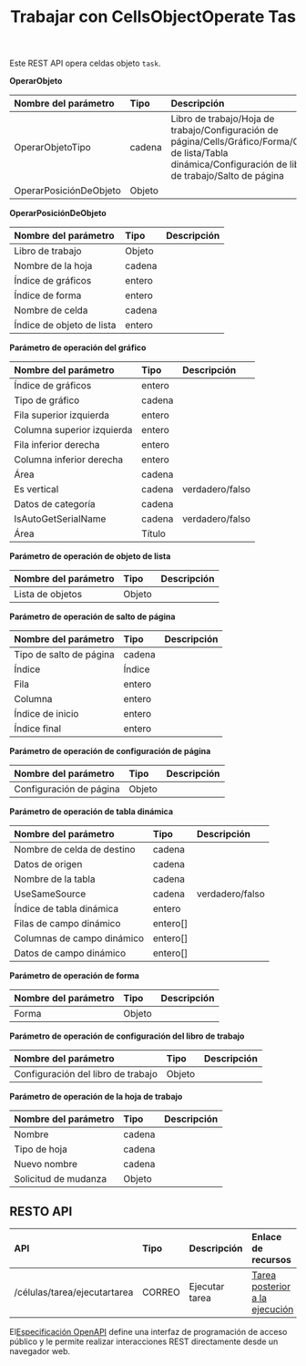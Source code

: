 ﻿---
title: Trabajar con CellsObjectOperate Tas
second_title: Documen
type: docs
url: /es/tasks/cells-object-operate/
aliases: [/working-with-cellsobjectoperate-task/]
description: "Cells.Cloud API para Excel operar: celdas objeto operar tarea"
weight: 20
kwords: Excel, Office Nube, REST API, Hoja de cálculo, PDF, CSV, Json, Markdown, Trabajando con celdas, Tarea ObjectOperate
---
Este REST API opera celdas objeto `task`.

**OperarObjeto**

|Nombre del parámetro|Tipo|Descripción|
|:- |:- |:- |
| OperarObjetoTipo| cadena|Libro de trabajo/Hoja de trabajo/Configuración de página/Cells/Gráfico/Forma/Objeto de lista/Tabla dinámica/Configuración de libro de trabajo/Salto de página|
| OperarPosiciónDeObjeto| Objeto||

**OperarPosiciónDeObjeto**

|Nombre del parámetro|Tipo|Descripción|
|:- |:- |:- |
| Libro de trabajo| Objeto||
| Nombre de la hoja| cadena||
| Índice de gráficos| entero||
| Índice de forma| entero||
| Nombre de celda| cadena||
| Índice de objeto de lista| entero||


**Parámetro de operación del gráfico**

|Nombre del parámetro|Tipo|Descripción|
|:- |:- |:- |
| Índice de gráficos| entero||
| Tipo de gráfico| cadena||
| Fila superior izquierda| entero||
| Columna superior izquierda| entero||
| Fila inferior derecha| entero||
| Columna inferior derecha| entero||
| Área| cadena||
| Es vertical| cadena| verdadero/falso|
| Datos de categoría| cadena||
| IsAutoGetSerialName| cadena| verdadero/falso|
| Área| Título||

**Parámetro de operación de objeto de lista** 

|Nombre del parámetro|Tipo|Descripción|
|:- |:- |:- |
| Lista de objetos| Objeto||

**Parámetro de operación de salto de página**

|Nombre del parámetro|Tipo|Descripción|
|:- |:- |:- |
| Tipo de salto de página| cadena||
| Índice| Índice||
| Fila| entero||
| Columna| entero||
| Índice de inicio| entero||
| Índice final| entero||


**Parámetro de operación de configuración de página**

|Nombre del parámetro|Tipo|Descripción|
|:- |:- |:- |
| Configuración de página| Objeto||


**Parámetro de operación de tabla dinámica**

|Nombre del parámetro|Tipo|Descripción|
|:- |:- |:- |
| Nombre de celda de destino| cadena||
| Datos de origen| cadena||
| Nombre de la tabla| cadena||
| UseSameSource| cadena| verdadero/falso|
| Índice de tabla dinámica| entero||
| Filas de campo dinámico|entero[]||
| Columnas de campo dinámico|entero[]||
| Datos de campo dinámico|entero[]||


**Parámetro de operación de forma**


|Nombre del parámetro|Tipo|Descripción|
|:- |:- |:- |
| Forma| Objeto||


**Parámetro de operación de configuración del libro de trabajo**


|Nombre del parámetro|Tipo|Descripción|
|:- |:- |:- |
| Configuración del libro de trabajo| Objeto||

**Parámetro de operación de la hoja de trabajo**


|Nombre del parámetro|Tipo|Descripción|
|:- |:- |:- |
| Nombre| cadena||
| Tipo de hoja| cadena||
| Nuevo nombre| cadena||
| Solicitud de mudanza| Objeto||

## RESTO API

|**API**|**Tipo**|**Descripción**|**Enlace de recursos**|
|:- |:- |:- |:- |
|/células/tarea/ejecutartarea|CORREO|Ejecutar tarea|[Tarea posterior a la ejecución](https://apireference.aspose.cloud/cells/#/Task/PostRunTask)|

 El[Especificación OpenAPI](https://apireference.aspose.cloud/cells/#/Workbook/PostImportData) define una interfaz de programación de acceso público y le permite realizar interacciones REST directamente desde un navegador web.

